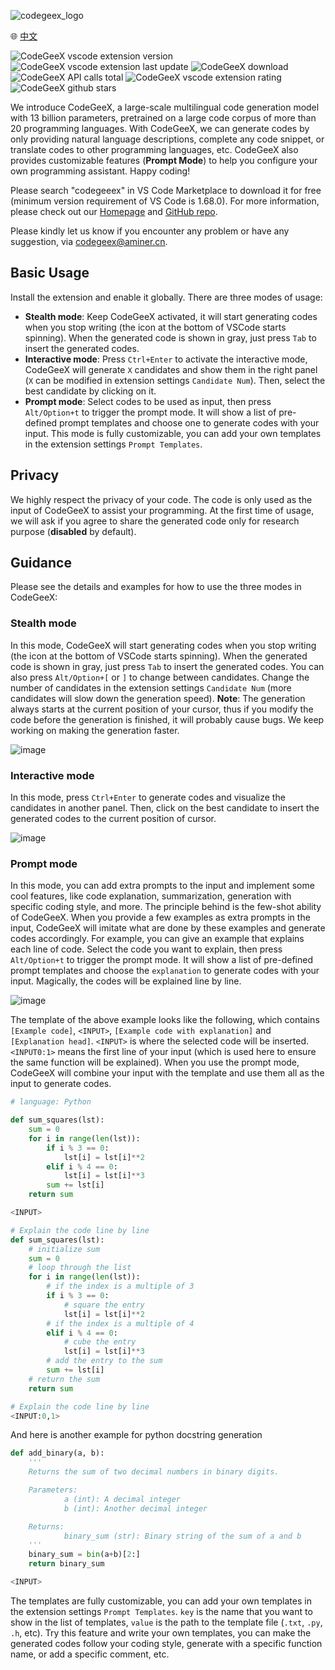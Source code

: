 ![codegeex_logo](../resources/logo/codegeex_logo.png)

🌐 <a href="https://github.com/THUDM/CodeGeeX/blob/main/vscode-extension/README_zh.md" target="_blank">中文</a>

![CodeGeeX vscode extension version](https://img.shields.io/visual-studio-marketplace/v/aminer.codegeex?colorA=0B9FE0&colorB=brightgreen)
![CodeGeeX vscode extension last update](https://img.shields.io/visual-studio-marketplace/last-updated/aminer.codegeex?colorA=0B9FE0&colorB=brightgreen)
![CodeGeeX download](https://img.shields.io/visual-studio-marketplace/d/aminer.codegeex?colorA=0B9FE0&colorB=brightgreen)
![CodeGeeX API calls total](https://img.shields.io/badge/dynamic/json?color=brightgreen&label=API%20calls&query=%24.result.count&url=https%3A%2F%2Ftianqi.aminer.cn%2Fapi%2Fv1%2Fapi%2Fcodegeex%2Fdashboard%3Ftime_type%3Dall%26apiName%3Dall%26num%3D1%26unit%3Dk&colorA=0B9FE0&colorB=88C692)
![CodeGeeX vscode extension rating](https://img.shields.io/visual-studio-marketplace/stars/aminer.codegeex?colorA=0B9FE0&colorB=brightgreen)
![CodeGeeX github stars](https://img.shields.io/github/stars/THUDM/CodeGeeX?style=social)

We introduce CodeGeeX, a large-scale multilingual code generation model with 13 billion parameters, pretrained on a large code corpus of more than 20 programming languages. With CodeGeeX, we can generate codes by only providing natural language descriptions, complete any code snippet, or translate codes to other programming languages, etc. CodeGeeX also provides customizable features (**Prompt Mode**) to help you configure your own programming assistant. Happy coding!

Please search "codegeeex" in VS Code Marketplace to download it for free (minimum version requirement of VS Code is 1.68.0). For more information, please check out our [Homepage](https://models.aminer.cn/codegeex/) and [GitHub repo](https://github.com/THUDM/CodeGeeX).

Please kindly let us know if you encounter any problem or have any suggestion, via [codegeex@aminer.cn](mailto:codegeex@aminer.cn).

## Basic Usage
Install the extension and enable it globally. There are three modes of usage:

-   **Stealth mode**: Keep CodeGeeX activated, it will start generating codes when you stop writing (the icon at the bottom of VSCode starts spinning). When the generated code is shown in gray, just press ``Tab`` to insert the generated codes. 
-   **Interactive mode**: Press ``Ctrl+Enter`` to activate the interactive mode, CodeGeeX will generate ``X`` candidates and show them in the right panel (``X`` can be modified in extension settings ``Candidate Num``). Then, select the best candidate by clicking on it.
-   **Prompt mode**: Select codes to be used as input, then press ``Alt/Option+t`` to trigger the prompt mode. It will show a list of pre-defined prompt templates and choose one to generate codes with your input. This mode is fully customizable, you can add your own templates in the extension settings ``Prompt Templates``. 

## Privacy

We highly respect the privacy of your code. The code is only used as the input of CodeGeeX to assist your programming. At the first time of usage, we will ask if you agree to share the generated code only for research purpose (**disabled** by default).

## Guidance
Please see the details and examples for how to use the three modes in CodeGeeX:
### Stealth mode
In this mode, CodeGeeX will start generating codes when you stop writing (the icon at the bottom of VSCode starts spinning). When the generated code is shown in gray, just press ``Tab`` to insert the generated codes. You can also press ``Alt/Option+[`` or ``]`` to change between candidates. Change the number of candidates in the extension settings ``Candidate Num`` (more candidates will slow down the generation speed). **Note**: The generation always starts at the current position of your cursor, thus if you modify the code before the generation is finished, it will probably cause bugs. We keep working on making the generation faster.

![image](stealth_mode.gif)

### Interactive mode
In this mode, press ``Ctrl+Enter`` to generate codes and visualize the candidates in another panel. Then, click on the best candidate to insert the generated codes to the current position of cursor. 

![image](interactive_mode.gif)

### Prompt mode
In this mode, you can add extra prompts to the input and implement some cool features, like code explanation, summarization, generation with specific coding style, and more. The principle behind is the few-shot ability of CodeGeeX. When you provide a few examples as extra prompts in the input, CodeGeeX will imitate what are done by these examples and generate codes accordingly. For example, you can give an example that explains each line of code. Select the code you want to explain, then press ``Alt/Option+t`` to trigger the prompt mode. It will show a list of pre-defined prompt templates and choose the ``explanation`` to generate codes with your input. Magically, the codes will be explained line by line.

![image](prompt_mode.gif)

The template of the above example looks like the following, which contains ``[Example code]``, ``<INPUT>``, ``[Example code with explanation]`` and ``[Explanation head]``. ``<INPUT>`` is where the selected code will be inserted. ``<INPUT0:1>`` means the first line of your input (which is used here to ensure the same function will be explained). When you use the prompt mode, CodeGeeX will combine your input with the template and use them all as the input to generate codes. 

```python
# language: Python

def sum_squares(lst):
    sum = 0
    for i in range(len(lst)):
        if i % 3 == 0:
            lst[i] = lst[i]**2
        elif i % 4 == 0:
            lst[i] = lst[i]**3
        sum += lst[i]
    return sum

<INPUT>

# Explain the code line by line
def sum_squares(lst):
    # initialize sum
    sum = 0
    # loop through the list
    for i in range(len(lst)):
        # if the index is a multiple of 3
        if i % 3 == 0:
            # square the entry
            lst[i] = lst[i]**2
        # if the index is a multiple of 4
        elif i % 4 == 0:
            # cube the entry
            lst[i] = lst[i]**3
        # add the entry to the sum
        sum += lst[i]
    # return the sum
    return sum

# Explain the code line by line
<INPUT:0,1>
```

And here is another example for python docstring generation    
```python
def add_binary(a, b):
    '''
    Returns the sum of two decimal numbers in binary digits.

    Parameters:
            a (int): A decimal integer
            b (int): Another decimal integer

    Returns:
            binary_sum (str): Binary string of the sum of a and b
    '''
    binary_sum = bin(a+b)[2:]
    return binary_sum

<INPUT>
```

The templates are fully customizable, you can add your own templates in the extension settings ``Prompt Templates``. ``key`` is the name that you want to show in the list of templates, ``value`` is the path to the template file (``.txt``, ``.py``, ``.h``, etc). Try this feature and write your own templates, you can make the generated codes follow your coding style, generate with a specific function name, or add a specific comment, etc.
